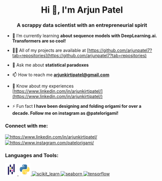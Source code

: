 <h1 align="center">Hi 👋, I'm Arjun Patel</h1>
<h3 align="center">A scrappy data scientist with an entrepreneurial spirit</h3>

- 🌱 I’m currently learning **about sequence models with DeepLearning.ai. Transformers are so cool!**

- 👨‍💻 All of my projects are available at [https://github.com/arjunpatel7?tab=repositories](https://github.com/arjunpatel7?tab=repositories)

- 💬 Ask me about **statistical paradoxes**

- 📫 How to reach me **arjunkirtipatel@gmail.com**

- 📄 Know about my experiences [https://www.linkedin.com/in/arjunkirtipatel/](https://www.linkedin.com/in/arjunkirtipatel/)

- ⚡ Fun fact **I have been designing and folding origami for over a decade. Follow me on instagram as @patelorigami!**

<h3 align="left">Connect with me:</h3>
<p align="left">
<a href="https://linkedin.com/in/https://www.linkedin.com/in/arjunkirtipatel/" target="blank"><img align="center" src="https://raw.githubusercontent.com/rahuldkjain/github-profile-readme-generator/master/src/images/icons/Social/linked-in-alt.svg" alt="https://www.linkedin.com/in/arjunkirtipatel/" height="30" width="40" /></a>
<a href="https://instagram.com/https://www.instagram.com/patelorigami/" target="blank"><img align="center" src="https://raw.githubusercontent.com/rahuldkjain/github-profile-readme-generator/master/src/images/icons/Social/instagram.svg" alt="https://www.instagram.com/patelorigami/" height="30" width="40" /></a>
</p>

<h3 align="left">Languages and Tools:</h3>
<p align="left"> <a href="https://pandas.pydata.org/" target="_blank" rel="noreferrer"> <img src="https://raw.githubusercontent.com/devicons/devicon/2ae2a900d2f041da66e950e4d48052658d850630/icons/pandas/pandas-original.svg" alt="pandas" width="40" height="40"/> </a> <a href="https://www.python.org" target="_blank" rel="noreferrer"> <img src="https://raw.githubusercontent.com/devicons/devicon/master/icons/python/python-original.svg" alt="python" width="40" height="40"/> </a> <a href="https://scikit-learn.org/" target="_blank" rel="noreferrer"> <img src="https://upload.wikimedia.org/wikipedia/commons/0/05/Scikit_learn_logo_small.svg" alt="scikit_learn" width="40" height="40"/> </a> <a href="https://seaborn.pydata.org/" target="_blank" rel="noreferrer"> <img src="https://seaborn.pydata.org/_images/logo-mark-lightbg.svg" alt="seaborn" width="40" height="40"/> </a> <a href="https://www.tensorflow.org" target="_blank" rel="noreferrer"> <img src="https://www.vectorlogo.zone/logos/tensorflow/tensorflow-icon.svg" alt="tensorflow" width="40" height="40"/> </a> </p>
